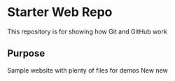 # Starter Web Repo

This repository is for showing how Git and GitHub work

## Purpose

Sample website with plenty of files for demos
New new 